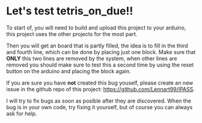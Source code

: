 # Let's test tetris_on_due!!

To start of, you will need to build and upload this project to your arduino, this project uses the other projects for the most part.

Then you will get an board that is partly filled, the idea is to fill in the third and fourth line, which can be done by placing just one block.
Make sure that **ONLY** this two lines are removed by the system, when other lines are removed you should make sure to test this a second time by using the reset button on the arduino and placing the block again.

If you are sure you have **not** created this bug youself, please create an new issue in the github repo of this project: https://github.com/Lennart99/IPASS.

I will try to fix bugs as soon as posible after they are discovered.
When the bug is in your own code, try fixing it yourself, but of course you can always ask for help.
